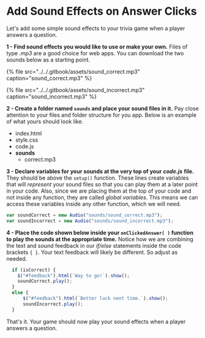 # Add Sound Effects on Answer Clicks

Let's add some simple sound effects to your trivia game when a player answers a question. 

**1 - Find sound effects you would like to use or make your own.** Files of type _.mp3_ are a good choice for web apps. You can download the two sounds below as a starting point. 

{% file src="../../.gitbook/assets/sound\_correct.mp3" caption="sound\_correct.mp3" %}

{% file src="../../.gitbook/assets/sound\_incorrect.mp3" caption="sound\_incorrect.mp3" %}

**2 - Create a folder named `sounds` and place your sound files in it.** Pay close attention to your files and folder structure for you app. Below is an example of what yours should look like.

* index.html
* style.css
* code.js
* **sounds**
  * correct.mp3

**3 - Declare variables for your sounds at the very top of your** _**code.js**_ **file.** They should be above the `setup()` function. These lines create variables that will _represent_ your sound files so that you can play them at a later point in your code. Also, since we are placing them at the top of your code and not inside any function, they are called _global variables_. This means we can access these variables inside any other function, which we will need.

```javascript
var soundCorrect = new Audio("sounds/sound_correct.mp3");
var soundIncorrect = new Audio("sounds/sound_incorrect.mp3");
```

**4 - Place the code shown below inside your `onClickedAnswer( )` function to play the sounds at the appropriate time.** Notice how we are combining the text and sound feedback in our _if/else_ statements inside the code brackets `{ }`. Your text feedback will likely be different. So adjust as needed. 

```javascript
  if (isCorrect) {
    $("#feedback").html(`Way to go!`).show();
    soundCorrect.play();
  }
  else {
      $("#feedback").html(`Better luck next time.`).show();
      soundIncorrect.play();
  }
```

That's it. Your game should now play your sound effects when a player answers a question.

